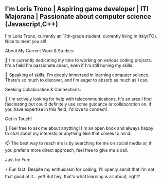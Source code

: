 ## I'm Loris Trono | Aspiring game developer | ITI Majorana | Passionate about computer science (Javascript,C++)

I'm Loris Trono, currently an 11th-grade student, currently living in Italy(TO). Nice to meet you all!

About My Current Work & Studies:

🔭 I'm currently dedicating my time to working on various coding projects. It's a field I'm passionate about, even if I'm still honing my skills.

🌱 Speaking of skills, I'm deeply immersed in learning computer science. There's so much to discover, and I'm eager to absorb as much as I can.

Seeking Collaboration & Connections:

🤔 I'm actively looking for help with telecommunications. It's an area I find fascinating but could definitely use some guidance or collaboration on. If you have expertise in this field, I'd love to connect!

Get in Touch!

💬 Feel free to ask me about anything! I'm an open book and always happy to chat about my interests or anything else that comes to mind.

📫 The best way to reach me is by searching for me on social media or, if you prefer a more direct approach, feel free to give me a call.

Just for Fun:

⚡ Fun fact: Despite my enthusiasm for coding, I'll openly admit that I'm not that good at it... yet! But hey, that's what learning is all about, right?
